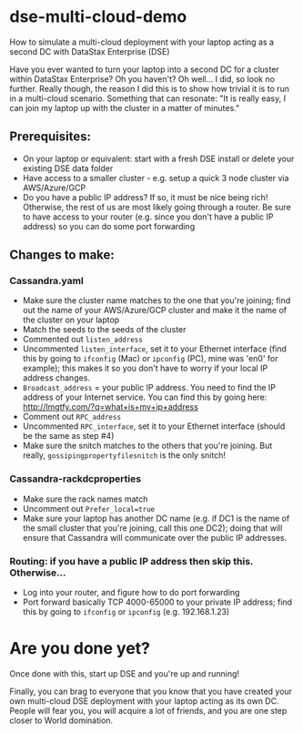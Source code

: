 # dse-multi-cloud-demo
How to simulate a multi-cloud deployment with your laptop acting as a second DC with DataStax Enterprise (DSE)

Have you ever wanted to turn your laptop into a second DC for a cluster within DataStax Enterprise? Oh you haven't? Oh well… I did, so look no further. Really though, the reason I did this is to show how trivial it is to run in a multi-cloud scenario. Something that can resonate: "It is really easy, I can join my laptop up with the cluster in a matter of minutes."

## Prerequisites:
* On your laptop or equivalent: start with a fresh DSE install or delete your existing DSE data folder
* Have access to a smaller cluster - e.g. setup a quick 3 node cluster via AWS/Azure/GCP
* Do you have a public IP address? If so, it must be nice being rich! Otherwise, the rest of us are most likely going through a router. Be sure to have access to your router (e.g. since you don't have a public IP address) so you can do some port forwarding

## Changes to make:
### Cassandra.yaml
* Make sure the cluster name matches to the one that you're joining; find out the name of your AWS/Azure/GCP cluster and make it the name of the cluster on your laptop
* Match the seeds to the seeds of the cluster
* Commented out `listen_address`
* Uncommented `listen_interface`, set it to your Ethernet interface (find this by going to `ifconfig` (Mac) or `ipconfig` (PC), mine was 'en0' for example); this makes it so you don't have to worry if your local IP address changes.
* `Broadcast_address` = your public IP address. You need to find the IP address of your Internet service. You can find this by going here: http://lmgtfy.com/?q=what+is+my+ip+address
* Comment out `RPC_address`
* Uncommented `RPC_interface`, set it to your Ethernet interface (should be the same as step #4)
* Make sure the snitch matches to the others that you're joining. But really, `gossipingpropertyfilesnitch` is the only snitch!

### Cassandra-rackdcproperties
* Make sure the rack names match
* Uncomment out `Prefer_local=true`
* Make sure your laptop has another DC name (e.g. if DC1 is the name of the small cluster that you're joining, call this one DC2); doing that will ensure that Cassandra will communicate over the public IP addresses.

### Routing: if you have a public IP address then skip this. Otherwise…
* Log into your router, and figure how to do port forwarding
* Port forward basically TCP 4000-65000 to your private IP address; find this by going to `ifconfig` or `ipconfig` (e.g. 192.168.1.23)

# Are you done yet?
Once done with this, start up DSE and you're up and running!

Finally, you can brag to everyone that you know that you have created your own multi-cloud DSE deployment with your laptop acting as its own DC. People will fear you, you will acquire a lot of friends, and you are one step closer to World domination.
